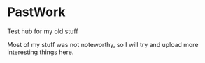 # PastWork
Test hub for my old stuff

Most of my stuff was not noteworthy, so I will try and upload more interesting things here.
